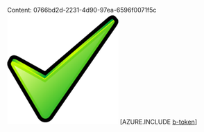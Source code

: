 Content: 0766bd2d-2231-4d90-97ea-6596f0071f5c![image](1e640e1d-140c-4efa-9bf8-15e08841cb86.png)
[AZURE.INCLUDE [b-token](39a9e5db-0bf3-44a8-914d-97174a713431.md)]
